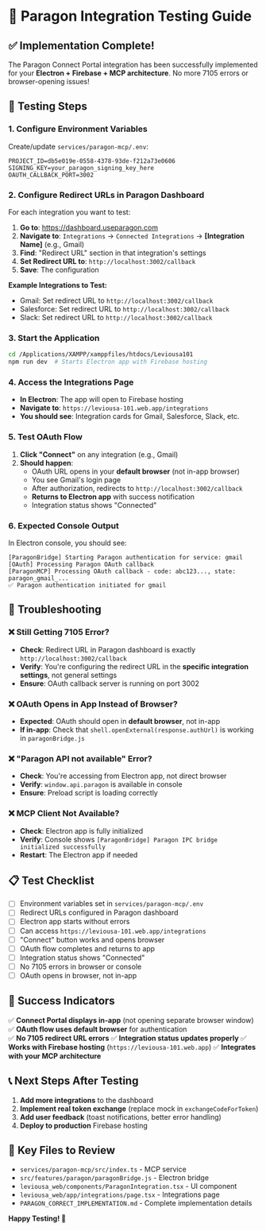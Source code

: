 # 🧪 Paragon Integration Testing Guide

## ✅ **Implementation Complete!**

The Paragon Connect Portal integration has been successfully implemented for your **Electron + Firebase + MCP architecture**. No more 7105 errors or browser-opening issues!

## 🚀 **Testing Steps**

### **1. Configure Environment Variables**
Create/update `services/paragon-mcp/.env`:
```env
PROJECT_ID=db5e019e-0558-4378-93de-f212a73e0606
SIGNING_KEY=your_paragon_signing_key_here
OAUTH_CALLBACK_PORT=3002
```

### **2. Configure Redirect URLs in Paragon Dashboard**
For each integration you want to test:

1. **Go to**: https://dashboard.useparagon.com
2. **Navigate to**: `Integrations` → `Connected Integrations` → **[Integration Name]** (e.g., Gmail)
3. **Find**: "Redirect URL" section in that integration's settings
4. **Set Redirect URL to**: `http://localhost:3002/callback`
5. **Save**: The configuration

**Example Integrations to Test:**
- Gmail: Set redirect URL to `http://localhost:3002/callback`
- Salesforce: Set redirect URL to `http://localhost:3002/callback`
- Slack: Set redirect URL to `http://localhost:3002/callback`

### **3. Start the Application**
```bash
cd /Applications/XAMPP/xamppfiles/htdocs/Leviousa101
npm run dev  # Starts Electron app with Firebase hosting
```

### **4. Access the Integrations Page**
- **In Electron**: The app will open to Firebase hosting
- **Navigate to**: `https://leviousa-101.web.app/integrations`
- **You should see**: Integration cards for Gmail, Salesforce, Slack, etc.

### **5. Test OAuth Flow**
1. **Click "Connect"** on any integration (e.g., Gmail)
2. **Should happen**:
   - OAuth URL opens in your **default browser** (not in-app browser)
   - You see Gmail's login page
   - After authorization, redirects to `http://localhost:3002/callback`
   - **Returns to Electron app** with success notification
   - Integration status shows "Connected"

### **6. Expected Console Output**
In Electron console, you should see:
```
[ParagonBridge] Starting Paragon authentication for service: gmail
[OAuth] Processing Paragon OAuth callback
[ParagonMCP] Processing OAuth callback - code: abc123..., state: paragon_gmail_...
✅ Paragon authentication initiated for gmail
```

## 🔧 **Troubleshooting**

### **❌ Still Getting 7105 Error?**
- **Check**: Redirect URL in Paragon dashboard is exactly `http://localhost:3002/callback`
- **Verify**: You're configuring the redirect URL in the **specific integration settings**, not general settings
- **Ensure**: OAuth callback server is running on port 3002

### **❌ OAuth Opens in App Instead of Browser?**
- **Expected**: OAuth should open in **default browser**, not in-app
- **If in-app**: Check that `shell.openExternal(response.authUrl)` is working in `paragonBridge.js`

### **❌ "Paragon API not available" Error?**
- **Check**: You're accessing from Electron app, not direct browser
- **Verify**: `window.api.paragon` is available in console
- **Ensure**: Preload script is loading correctly

### **❌ MCP Client Not Available?**
- **Check**: Electron app is fully initialized
- **Verify**: Console shows `[ParagonBridge] Paragon IPC bridge initialized successfully`
- **Restart**: The Electron app if needed

## 📋 **Test Checklist**

- [ ] Environment variables set in `services/paragon-mcp/.env`
- [ ] Redirect URLs configured in Paragon dashboard
- [ ] Electron app starts without errors
- [ ] Can access `https://leviousa-101.web.app/integrations`
- [ ] "Connect" button works and opens browser
- [ ] OAuth flow completes and returns to app
- [ ] Integration status shows "Connected"
- [ ] No 7105 errors in browser or console
- [ ] OAuth opens in browser, not in-app

## 🎉 **Success Indicators**

✅ **Connect Portal displays in-app** (not opening separate browser window)
✅ **OAuth flow uses default browser** for authentication  
✅ **No 7105 redirect URL errors**
✅ **Integration status updates properly**
✅ **Works with Firebase hosting** (`https://leviousa-101.web.app`)
✅ **Integrates with your MCP architecture**

## 📞 **Next Steps After Testing**

1. **Add more integrations** to the dashboard
2. **Implement real token exchange** (replace mock in `exchangeCodeForToken`)
3. **Add user feedback** (toast notifications, better error handling)
4. **Deploy to production** Firebase hosting

## 🔗 **Key Files to Review**

- `services/paragon-mcp/src/index.ts` - MCP service
- `src/features/paragon/paragonBridge.js` - Electron bridge
- `leviousa_web/components/ParagonIntegration.tsx` - UI component
- `leviousa_web/app/integrations/page.tsx` - Integrations page
- `PARAGON_CORRECT_IMPLEMENTATION.md` - Complete implementation details

**Happy Testing! 🚀**